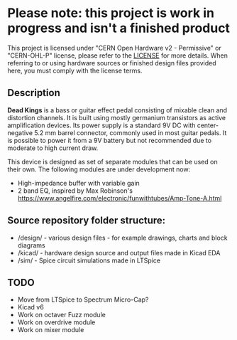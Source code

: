# Please note: this project is work in progress and isn't a finished product

This project is licensed under "CERN Open Hardware v2 - Permissive" or "CERN-OHL-P" license, please refer to the [LICENSE](LICENSE) for more details.
When referring to or using hardware sources or finished design files provided here, you must comply with the license terms.


## Description

__Dead Kings__ is a bass or guitar effect pedal consisting of mixable clean and distortion channels. It is built using mostly germanium transistors as active amplification devices. Its power supply is a standard 9V DC with center-negative 5.2 mm barrel connector, commonly used in most guitar pedals. It is possible to power it from a 9V battery but not recommended due to moderate to high current draw.

This device is designed as set of separate modules that can be used on their own.
The following modules are under development now:

* High-impedance buffer with variable gain
* 2 band EQ, inspired by Max Robinson's https://www.angelfire.com/electronic/funwithtubes/Amp-Tone-A.html 

## Source repository folder structure: 

* /design/ - various design files - for example drawings, charts and block diagrams
* /kicad/ - hardware design source and output files made in Kicad EDA 
* /sim/ - Spice circuit simulations made in LTSpice  

## TODO

* Move from LTSpice to Spectrum Micro-Cap?
* Kicad v6
* Work on octaver Fuzz module
* Work on overdrive module
* Work on mixer module

